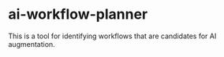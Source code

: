 # ai-workflow-planner
This is a tool for identifying workflows that are candidates for AI augmentation. 
